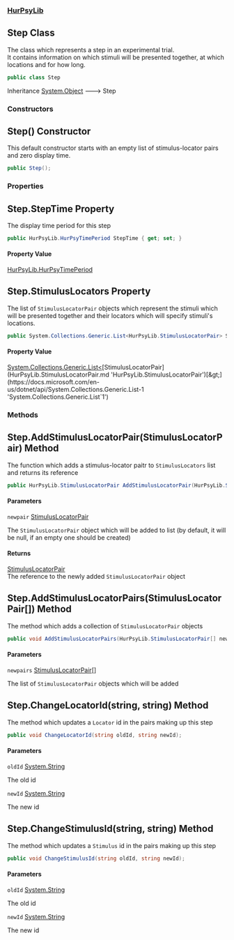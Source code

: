 ### [HurPsyLib](HurPsyLib.md 'HurPsyLib')

## Step Class

The class which represents a step in an experimental trial.  
It contains information on which stimuli will be presented together, at which locations and for how long.

```csharp
public class Step
```

Inheritance [System.Object](https://docs.microsoft.com/en-us/dotnet/api/System.Object 'System.Object') &#129106; Step
### Constructors

<a name='HurPsyLib.Step.Step()'></a>

## Step() Constructor

This default constructor starts with an empty list of stimulus-locator pairs and zero display time.

```csharp
public Step();
```
### Properties

<a name='HurPsyLib.Step.StepTime'></a>

## Step.StepTime Property

The display time period for this step

```csharp
public HurPsyLib.HurPsyTimePeriod StepTime { get; set; }
```

#### Property Value
[HurPsyLib.HurPsyTimePeriod](https://docs.microsoft.com/en-us/dotnet/api/HurPsyLib.HurPsyTimePeriod 'HurPsyLib.HurPsyTimePeriod')

<a name='HurPsyLib.Step.StimulusLocators'></a>

## Step.StimulusLocators Property

The list of `StimulusLocatorPair` objects which represent the stimuli which will be presented together and their locators which will specify stimuli's locations.

```csharp
public System.Collections.Generic.List<HurPsyLib.StimulusLocatorPair> StimulusLocators { get; set; }
```

#### Property Value
[System.Collections.Generic.List&lt;](https://docs.microsoft.com/en-us/dotnet/api/System.Collections.Generic.List-1 'System.Collections.Generic.List`1')[StimulusLocatorPair](HurPsyLib.StimulusLocatorPair.md 'HurPsyLib.StimulusLocatorPair')[&gt;](https://docs.microsoft.com/en-us/dotnet/api/System.Collections.Generic.List-1 'System.Collections.Generic.List`1')
### Methods

<a name='HurPsyLib.Step.AddStimulusLocatorPair(HurPsyLib.StimulusLocatorPair)'></a>

## Step.AddStimulusLocatorPair(StimulusLocatorPair) Method

The function which adds a stimulus-locator paitr to `StimulusLocators` list and returns its reference

```csharp
public HurPsyLib.StimulusLocatorPair AddStimulusLocatorPair(HurPsyLib.StimulusLocatorPair? newpair=null);
```
#### Parameters

<a name='HurPsyLib.Step.AddStimulusLocatorPair(HurPsyLib.StimulusLocatorPair).newpair'></a>

`newpair` [StimulusLocatorPair](HurPsyLib.StimulusLocatorPair.md 'HurPsyLib.StimulusLocatorPair')

The `StimulusLocatorPair` object which will be added to list (by default, it will be null, if an empty one should be created)

#### Returns
[StimulusLocatorPair](HurPsyLib.StimulusLocatorPair.md 'HurPsyLib.StimulusLocatorPair')  
The reference to the newly added `StimulusLocatorPair` object

<a name='HurPsyLib.Step.AddStimulusLocatorPairs(HurPsyLib.StimulusLocatorPair[])'></a>

## Step.AddStimulusLocatorPairs(StimulusLocatorPair[]) Method

The method which adds a collection of `StimulusLocatorPair` objects

```csharp
public void AddStimulusLocatorPairs(HurPsyLib.StimulusLocatorPair[] newpairs);
```
#### Parameters

<a name='HurPsyLib.Step.AddStimulusLocatorPairs(HurPsyLib.StimulusLocatorPair[]).newpairs'></a>

`newpairs` [StimulusLocatorPair](HurPsyLib.StimulusLocatorPair.md 'HurPsyLib.StimulusLocatorPair')[[]](https://docs.microsoft.com/en-us/dotnet/api/System.Array 'System.Array')

The list of `StimulusLocatorPair` objects which will be added

<a name='HurPsyLib.Step.ChangeLocatorId(string,string)'></a>

## Step.ChangeLocatorId(string, string) Method

The method which updates a `Locator` id in the pairs making up this step

```csharp
public void ChangeLocatorId(string oldId, string newId);
```
#### Parameters

<a name='HurPsyLib.Step.ChangeLocatorId(string,string).oldId'></a>

`oldId` [System.String](https://docs.microsoft.com/en-us/dotnet/api/System.String 'System.String')

The old id

<a name='HurPsyLib.Step.ChangeLocatorId(string,string).newId'></a>

`newId` [System.String](https://docs.microsoft.com/en-us/dotnet/api/System.String 'System.String')

The new id

<a name='HurPsyLib.Step.ChangeStimulusId(string,string)'></a>

## Step.ChangeStimulusId(string, string) Method

The method which updates a `Stimulus` id in the pairs making up this step

```csharp
public void ChangeStimulusId(string oldId, string newId);
```
#### Parameters

<a name='HurPsyLib.Step.ChangeStimulusId(string,string).oldId'></a>

`oldId` [System.String](https://docs.microsoft.com/en-us/dotnet/api/System.String 'System.String')

The old id

<a name='HurPsyLib.Step.ChangeStimulusId(string,string).newId'></a>

`newId` [System.String](https://docs.microsoft.com/en-us/dotnet/api/System.String 'System.String')

The new id